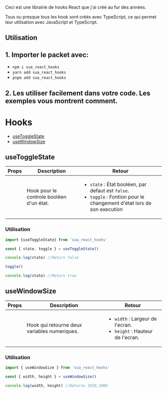 Ceci est une librairie de hooks React que j'ai créé au fur des années.

Tous ou presque tous les hook sont créés avec TypeScript, ce qui permet leur utilisation avec JavaScript et TypeScript.

## Utilisation

## 1. Importer le packet avec:

- `npm i sua_react_hooks`
- `yarn add sua_react_hooks`
- `pnpm add sua_react_hooks`

## 2. Les utiliser facilement dans votre code. Les exemples vous montrent comment.

# Hooks

- [useToggleState](#usetogglestate)
- [useWindowSize](#usewindowsize)

## useToggleState

|Props|Description|Retour|
|-|-|-|
| | Hook pour le controle booléen d'un état. | <ul><li>`state` : État booléen, par defaut est `false`.</li><li>`toggle` : Fontion pour le changement d'état lors de son execution</li></ul> |

### Utilisation

```js
import {useToggleState} from 'sua_react_hooks'

const { state, toggle } = useToggleState()

console.log(state) //Return false

toggle()

console.log(state) //Return true
```

## useWindowSize

|Props|Description|Retour|
|-|-|-|
| | Hook qui retourne deux variables numeriques. | <ul><li>`width` : Largeur de l'ecran.</li><li>`height` : Hauteur de l'ecran.</li></ul> |

### Utilisation

```js
import { useWindowSize } from 'sua_react_hooks'

const { width, height } = useWindowSize()

console.log(width, height) //Returns 1920,1080
```